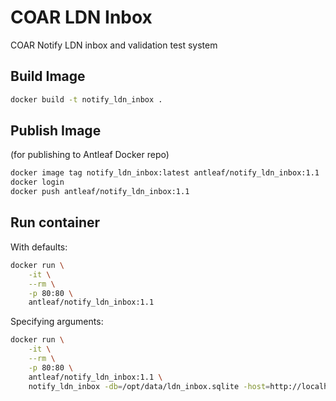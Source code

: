# COAR LDN Inbox
COAR Notify LDN inbox and validation test system

## Build Image
```bash
docker build -t notify_ldn_inbox .
```

## Publish Image
(for publishing to Antleaf Docker repo)
```bash
docker image tag notify_ldn_inbox:latest antleaf/notify_ldn_inbox:1.1
docker login 
docker push antleaf/notify_ldn_inbox:1.1
```

## Run container

With defaults:
```bash
docker run \
	-it \
	--rm \
	-p 80:80 \
	antleaf/notify_ldn_inbox:1.1
```

Specifying arguments:
```bash
docker run \
	-it \
	--rm \
	-p 80:80 \
	antleaf/notify_ldn_inbox:1.1 \
	notify_ldn_inbox -db=/opt/data/ldn_inbox.sqlite -host=http://localhost -port=1313 -debug=true
```